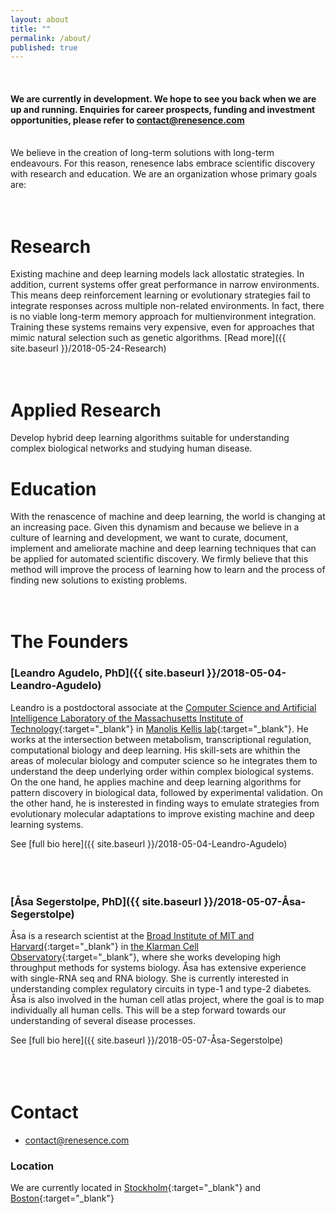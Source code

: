 ```yaml
---
layout: about
title: ""
permalink: /about/
published: true
---
```

<meta name="viewport" content="width=device-width, initial-scale=1.0">
<br />

#### We are currently in development. We hope to see you back when we are up and running. Enquiries for career prospects, funding and investment opportunities, please refer to [contact@renesence.com](mailto:email@domain.com)
<br />
We believe in the creation of long-term solutions with long-term endeavours. For this reason, renesence labs embrace scientific discovery with research and education. We are an organization whose primary goals are:
<br>
  <br>
  <br>

# Research

Existing machine and deep learning models lack allostatic strategies. In addition, current systems offer great performance in narrow environments. This means deep reinforcement learning or evolutionary strategies fail to integrate responses across multiple non-related environments. In fact, there is no viable long-term memory approach for multienvironment integration. Training these systems remains very expensive, even for approaches that mimic natural selection such as genetic algorithms. 
[Read more]({{ site.baseurl }}/2018-05-24-Research)
<br>
  <br>
  <br>

# Applied Research

Develop hybrid deep learning algorithms suitable for understanding complex biological networks and studying human disease. 

# Education

With the renascence of machine and deep learning, the world is changing at an increasing pace. Given this dynamism and because we believe in a culture of learning and development, we want to curate, document, implement and ameliorate machine and deep learning techniques that can be applied for automated scientific discovery. We firmly believe that this method will improve the process of learning how to learn and the process of finding new solutions to existing problems.
<br>
  <br>
  <br>

# The Founders
### [Leandro Agudelo, PhD]({{ site.baseurl }}/2018-05-04-Leandro-Agudelo)
Leandro is a postdoctoral associate at the [Computer Science and Artificial Intelligence Laboratory of the Massachusetts Institute of Technology](https://www.csail.mit.edu/){:target="_blank"} in [Manolis Kellis lab](http://compbio.mit.edu/compbio.html){:target="_blank"}. He works at the intersection between metabolism, transcriptional regulation, computational biology and deep learning. His skill-sets are whithin the areas of molecular biology and computer science so he integrates them to understand the deep underlying order within complex biological systems. On the one hand, he applies machine and deep learning algorithms for pattern discovery in biological data, followed by experimental validation. On the other hand, he is insterested in finding ways to emulate strategies from evolutionary molecular adaptations to improve existing machine and deep learning systems.  


See [full bio here]({{ site.baseurl }}/2018-05-04-Leandro-Agudelo)		
<br>
  <br>
  <br>

### [Åsa Segerstolpe, PhD]({{ site.baseurl }}/2018-05-07-Åsa-Segerstolpe)
Åsa is a research scientist at the [Broad Institute of MIT and Harvard](https://www.broadinstitute.org/){:target="_blank"} in [the Klarman Cell Observatory](https://www.broadinstitute.org/klarman-cell-observatory){:target="_blank"}, where she works developing high throughput methods for systems biology. Åsa has extensive experience with single-RNA seq and RNA biology. She is currently interested in understanding complex regulatory circuits in type-1 and type-2 diabetes. Åsa is also involved in the human cell atlas project, where the goal is to map individually all human cells. This will be a step forward towards our understanding of several disease processes. 

See [full bio here]({{ site.baseurl }}/2018-05-07-Åsa-Segerstolpe)	
<br>
  <br>
  <br>

# Contact

- [contact@renesence.com](mailto:email@domain.com)


### Location 
We are currently located in [Stockholm](https://goo.gl/maps/3wWs6dNhyyj){:target="_blank"} and [Boston](https://goo.gl/maps/C9Ra8WjCXdx){:target="_blank"}

<br />


